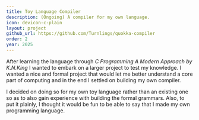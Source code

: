 ```yaml
---
title: Toy Language Compiler
description: (Ongoing) A compiler for my own language.
icon: devicon-c-plain
layout: project
github_url: https://github.com/Turnlings/quokka-compiler
order: 2
year: 2025
---
```


After learning the language through *C Programming A Modern Approach by K.N.King* I wanted to embark on a larger project to test my knowledge. I wanted a nice and formal project that would let me better understand a core part of computing and in the end I settled on building my own compiler.  

I decided on doing so for my own toy language rather than an existing one so as to also gain experience with building the formal grammars. Also, to put it plainly, I thought it would be fun to be able to say that I made my own programming language.